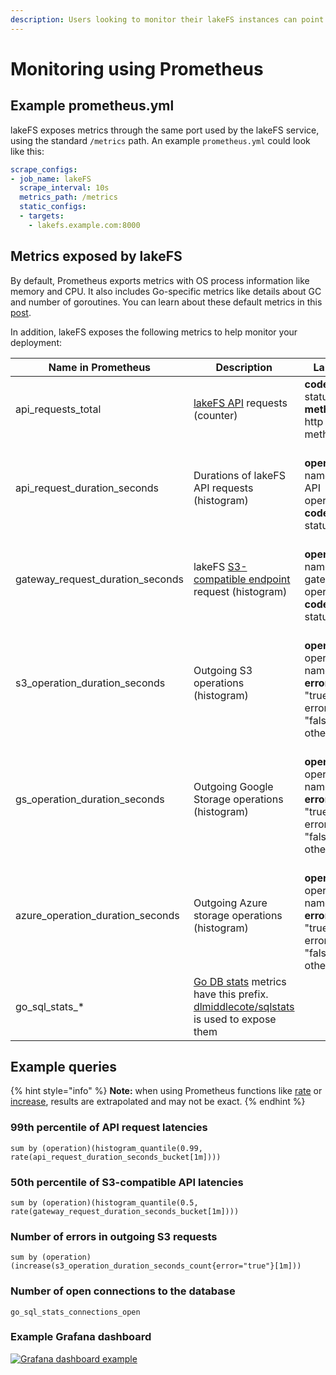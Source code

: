 ```yaml
---
description: Users looking to monitor their lakeFS instances can point Prometheus configuration to scrape data from this endpoint. This guide explains how to setup
---
```


# Monitoring using Prometheus

## Example prometheus.yml
lakeFS exposes metrics through the same port used by the lakeFS service, using the standard `/metrics` path.
An example `prometheus.yml` could look like this:

```yaml
scrape_configs:
- job_name: lakeFS
  scrape_interval: 10s
  metrics_path: /metrics
  static_configs:
  - targets:
    - lakefs.example.com:8000
```

## Metrics exposed by lakeFS

By default, Prometheus exports metrics with OS process information like memory and CPU.
It also includes Go-specific metrics like details about GC and number of goroutines.
You can learn about these default metrics in this [post](https://povilasv.me/prometheus-go-metrics/).

In addition, lakeFS exposes the following metrics to help monitor your deployment: 

| Name in Prometheus  | Description | Labels |
| ------------------- | ----------- | ------ |
| api_requests_total               | [lakeFS API](api.md) requests (counter) | **code**: http status<br/>**method**: http method |
| api_request_duration_seconds     | Durations of lakeFS API requests (histogram) | <br/>**operation**: name of API operation<br/>**code**: http status |
| gateway_request_duration_seconds | lakeFS [S3-compatible endpoint](s3.md) request (histogram) | <br/>**operation**: name of gateway operation<br/>**code**: http status |
| s3_operation_duration_seconds    | Outgoing S3 operations (histogram) | <br/>**operation**: operation name<br/>**error**: "true" if error, "false" otherwise |
| gs_operation_duration_seconds    | Outgoing Google Storage operations (histogram) | <br/>**operation**: operation name<br/>**error**: "true" if error, "false" otherwise |
| azure_operation_duration_seconds | Outgoing Azure storage operations (histogram) | <br/>**operation**: operation name<br/>**error**: "true" if error, "false" otherwise |
| go_sql_stats_*                   | [Go DB stats](https://golang.org/pkg/database/sql/#DB.Stats) metrics have this prefix.<br/>[dlmiddlecote/sqlstats](https://github.com/dlmiddlecote/sqlstats) is used to expose them| 


## Example queries

{% hint style="info" %}
**Note:** when using Prometheus functions like [rate](https://prometheus.io/docs/prometheus/latest/querying/functions/#rate)
or [increase](https://prometheus.io/docs/prometheus/latest/querying/functions/#increase), results are extrapolated and may not be exact.
{% endhint %}


### 99th percentile of API request latencies

```
sum by (operation)(histogram_quantile(0.99, rate(api_request_duration_seconds_bucket[1m])))
```

### 50th percentile of S3-compatible API latencies

```
sum by (operation)(histogram_quantile(0.5, rate(gateway_request_duration_seconds_bucket[1m])))
```

### Number of errors in outgoing S3 requests

```
sum by (operation) (increase(s3_operation_duration_seconds_count{error="true"}[1m]))
```

### Number of open connections to the database

```
go_sql_stats_connections_open
```

### Example Grafana dashboard

[![Grafana dashboard example](../assets/img/grafana.png)](../assets/img/grafana.png)
